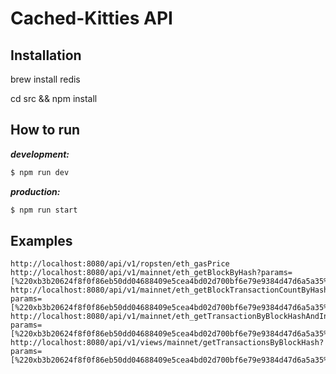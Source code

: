 # Cached-Kitties API

## Installation

brew install redis

cd src && npm install

## How to run

***development:***
```bash
$ npm run dev
```

***production:***
```bash
$ npm run start
```

## Examples
```
http://localhost:8080/api/v1/ropsten/eth_gasPrice
http://localhost:8080/api/v1/mainnet/eth_getBlockByHash?params=[%220xb3b20624f8f0f86eb50dd04688409e5cea4bd02d700bf6e79e9384d47d6a5a35%22,false]
http://localhost:8080/api/v1/mainnet/eth_getBlockTransactionCountByHash?params=[%220xb3b20624f8f0f86eb50dd04688409e5cea4bd02d700bf6e79e9384d47d6a5a35%22]
http://localhost:8080/api/v1/mainnet/eth_getTransactionByBlockHashAndIndex?params=[%220xb3b20624f8f0f86eb50dd04688409e5cea4bd02d700bf6e79e9384d47d6a5a35%22,%220x0%22]
http://localhost:8080/api/v1/views/mainnet/getTransactionsByBlockHash?params=[%220xb3b20624f8f0f86eb50dd04688409e5cea4bd02d700bf6e79e9384d47d6a5a35%22]
```